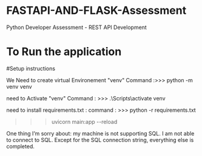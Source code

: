 # FASTAPI-AND-FLASK-Assessment
Python Developer Assessment - REST API Development


# To Run the application 
#Setup instructions


We Need to create virtual Environement "venv" Command :>>> python -m venv venv


 need to Activate "venv" Command : >>>  .\Scripts\activate venv 

 
 need to install requirements.txt : command : >>> python -r requirements.txt 
 

>>> uvicorn main:app --reload

One thing I’m sorry about: my machine is not supporting SQL. I am not able to connect to SQL. Except for the SQL connection string, everything else is completed.
